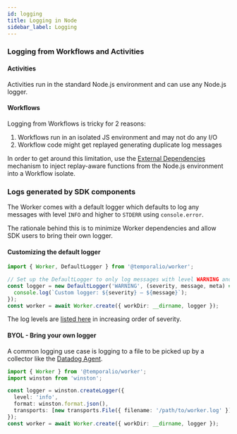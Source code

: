 ```yaml
---
id: logging
title: Logging in Node
sidebar_label: Logging
---
```


### Logging from Workflows and Activities

#### Activities

Activities run in the standard Node.js environment and can use any Node.js logger.

#### Workflows

Logging from Workflows is tricky for 2 reasons:

1. Workflows run in an isolated JS environment and may not do any I/O
1. Workflow code might get replayed generating duplicate log messages

In order to get around this limitation, use the [External Dependencies](/docs/node/external-dependencies) mechanism
to inject replay-aware functions from the Node.js environment into a Workflow isolate.

### Logs generated by SDK components

The Worker comes with a default logger which defaults to log any messages with level `INFO` and higher to `STDERR` using `console.error`.

The rationale behind this is to minimize Worker dependencies and allow SDK users to bring their own logger.

#### Customizing the default logger

```ts
import { Worker, DefaultLogger } from '@temporalio/worker';

// Set up the DefaultLogger to only log messages with level WARNING and higher with a custom log function
const logger = new DefaultLogger('WARNING', (severity, message, meta) => {
  console.log(`Custom logger: ${severity} — ${message}`);
});
const worker = await Worker.create({ workDir: __dirname, logger });
```

The log levels are [listed here](https://nodejs.temporal.io/api/modules/worker/#loglevel) in increasing order of severity.

#### BYOL - Bring your own logger

A common logging use case is logging to a file to be picked up by a collector like the [Datadog Agent](https://docs.datadoghq.com/logs/log_collection/nodejs/?tab=winston30).

```ts
import { Worker } from '@temporalio/worker';
import winston from 'winston';

const logger = winston.createLogger({
  level: 'info',
  format: winston.format.json(),
  transports: [new transports.File({ filename: '/path/to/worker.log' })],
});
const worker = await Worker.create({ workDir: __dirname, logger });
```

